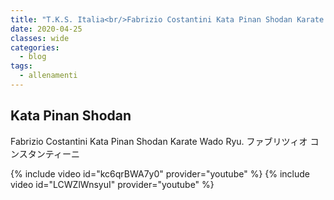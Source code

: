 ```yaml
---
title: "T.K.S. Italia<br/>Fabrizio Costantini Kata Pinan Shodan Karate Wado Ryu."
date: 2020-04-25
classes: wide
categories:
  - blog
tags:
  - allenamenti
---
```


## Kata Pinan Shodan
Fabrizio Costantini Kata Pinan Shodan Karate Wado Ryu.
ファブリツィオ  コンスタンティーニ


{% include video id="kc6qrBWA7y0" provider="youtube" %}
{% include video id="LCWZlWnsyuI" provider="youtube" %}
